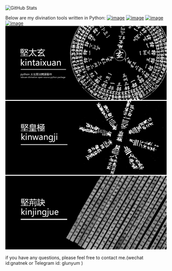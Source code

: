 ![GitHub Stats](https://github-readme-stats.vercel.app/api?username=kentang2017&title_color=9925be&text_color=2596be&bg_color=041014)

Below are my divination tools written in Python:
[![image](https://github.com/kentang2017/ichingshifa/blob/master/pic/iching.png)](https://iching.streamlit.app/)
[![image](https://github.com/kentang2017/kintaiyi/blob/master/pic/Untitled-1.png)](https://kintaiyi.streamlit.app/)
[![image](https://github.com/kentang2017/kinliuren/blob/master/pic/Untitled-33.png)](https://kinliuren.streamlit.app/)
[![image](https://github.com/kentang2017/kinqimen/blob/master/pic/Untitled-22.png)](https://kinqimen.streamlit.app/)
[![image](https://github.com/kentang2017/taixuanshifa/blob/master/pic/taixuan.png)](https://kintaixuan.streamlit.app/)
[![image](https://github.com/kentang2017/kinwangji/blob/main/pic/kwj.png)](https://kinwangji.streamlit.app/)
[![image](https://raw.githubusercontent.com/kentang2017/jingjue/master/pic/jingjue.png)](https://jingjue.streamlit.app/)


if you have any questions, please feel free to contact me.(wechat id:gnatnek or Telegram id: glunyum )

<!--
**kentang2017/kentang2017** is a ✨ _special_ ✨ repository because its `README.md` (this file) appears on your GitHub profile.

Here are some ideas to get you started:

- 🔭 I’m currently working on ...
- 🌱 I’m currently learning ...
- 👯 I’m looking to collaborate on ...
- 🤔 I’m looking for help with ...
- 💬 Ask me about ...
- 📫 How to reach me: ...
- 😄 Pronouns: ...
- ⚡ Fun fact: ...
-->
